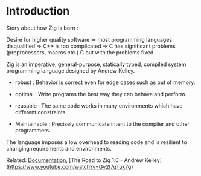 # Introduction

Story about how Zig is born : 

Desire for higher quality software => most programming languages disqualified => C++ is too  complicated => C has significant problems (preprocessors, macros etc.)
C but with the problems fixed

Zig is an imperative, general-purpose, statically typed, compiled system programming language designed by Andrew Kelley.

* robust : Behavior is correct even for edge cases such as out of memory.

* optimal : Write programs the best way they can behave and perform.

* reusable : The same code works in many environments which have different constraints.

* Maintainable : Precisely communicate intent to the compiler and other programmers.

The language imposes a low overhead to reading code and is resilient to changing requirements and environments.

Related: [Documentation](https://ziglang.org/documentation/master/std/#A;std), [The Road to Zig 1.0 - Andrew Kelley] (https://www.youtube.com/watch?v=Gv2I7qTux7g)
